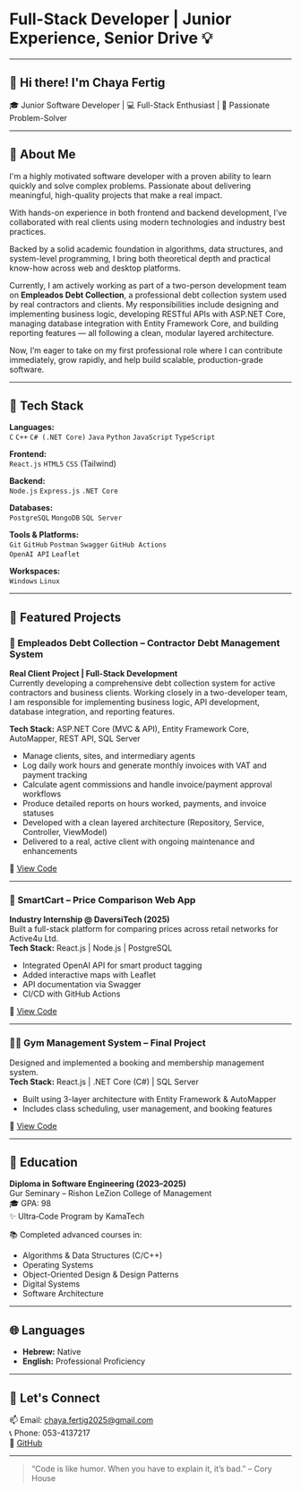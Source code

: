 # Full-Stack Developer | Junior Experience, Senior Drive 💡

---

## 👋 Hi there! I'm Chaya Fertig

🎓 Junior Software Developer | 💻 Full-Stack Enthusiast | 🚀 Passionate Problem-Solver

---

## 🧠 About Me

I'm a highly motivated software developer with a proven ability to learn quickly and solve complex problems. Passionate about delivering meaningful, high-quality projects that make a real impact.

With hands-on experience in both frontend and backend development, I’ve collaborated with real clients using modern technologies and industry best practices.

Backed by a solid academic foundation in algorithms, data structures, and system-level programming, I bring both theoretical depth and practical know-how across web and desktop platforms.

Currently, I am actively working as part of a two-person development team on **Empleados Debt Collection**, a professional debt collection system used by real contractors and clients. My responsibilities include designing and implementing business logic, developing RESTful APIs with ASP.NET Core, managing database integration with Entity Framework Core, and building reporting features — all following a clean, modular layered architecture.

Now, I’m eager to take on my first professional role where I can contribute immediately, grow rapidly, and help build scalable, production-grade software.

---

## 🔧 Tech Stack

**Languages:**  
`C` `C++` `C# (.NET Core)` `Java` `Python` `JavaScript` `TypeScript`  

**Frontend:**  
`React.js` `HTML5` `CSS` (Tailwind)  

**Backend:**  
`Node.js` `Express.js` `.NET Core`  

**Databases:**  
`PostgreSQL` `MongoDB` `SQL Server`  

**Tools & Platforms:**  
`Git` `GitHub` `Postman` `Swagger` `GitHub Actions`  
`OpenAI API` `Leaflet`  

**Workspaces:**  
`Windows` `Linux`

---

## 💼 Featured Projects

### 💼 Empleados Debt Collection – Contractor Debt Management System  
**Real Client Project | Full-Stack Development**  
Currently developing a comprehensive debt collection system for active contractors and business clients. Working closely in a two-developer team, I am responsible for implementing business logic, API development, database integration, and reporting features.

**Tech Stack:** ASP.NET Core (MVC & API), Entity Framework Core, AutoMapper, REST API, SQL Server  
- Manage clients, sites, and intermediary agents  
- Log daily work hours and generate monthly invoices with VAT and payment tracking  
- Calculate agent commissions and handle invoice/payment approval workflows  
- Produce detailed reports on hours worked, payments, and invoice statuses  
- Developed with a clean layered architecture (Repository, Service, Controller, ViewModel)  
- Delivered to a real, active client with ongoing maintenance and enhancements  

🔗 [View Code](https://github.com/MF-164/Empleados_Debt_Collection)

---

### 🛒 SmartCart – Price Comparison Web App  
**Industry Internship @ DaversiTech (2025)**  
Built a full-stack platform for comparing prices across retail networks for Active4u Ltd.  
**Tech Stack:** React.js | Node.js | PostgreSQL  
- Integrated OpenAI API for smart product tagging  
- Added interactive maps with Leaflet  
- API documentation via Swagger  
- CI/CD with GitHub Actions  

🔗 [View Code](#) <!-- ← Replace with actual GitHub repo link -->

---

### 🏋️‍♀️ Gym Management System – Final Project  
Designed and implemented a booking and membership management system.  
**Tech Stack:** React.js | .NET Core (C#) | SQL Server  
- Built using 3-layer architecture with Entity Framework & AutoMapper  
- Includes class scheduling, user management, and booking features  

🔗 [View Code](#) <!-- ← Replace with actual GitHub repo link -->

---

## 📘 Education

**Diploma in Software Engineering (2023–2025)**  
Gur Seminary – Rishon LeZion College of Management  
🎓 GPA: 98  
✨ Ultra‑Code Program by KamaTech  

📚 Completed advanced courses in:  
- Algorithms & Data Structures (C/C++)  
- Operating Systems  
- Object-Oriented Design & Design Patterns  
- Digital Systems  
- Software Architecture  

---

## 🌐 Languages

- **Hebrew:** Native  
- **English:** Professional Proficiency  

---

## 🤝 Let's Connect

📫 Email: chaya.fertig2025@gmail.com  
📞 Phone: 053-4137217  
💼 [GitHub](https://github.com/cl7217)

---

> “Code is like humor. When you have to explain it, it’s bad.” – Cory House
